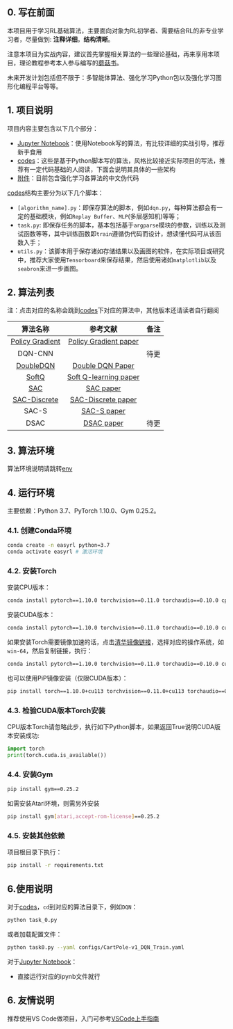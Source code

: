 ## 0. 写在前面

本项目用于学习RL基础算法，主要面向对象为RL初学者、需要结合RL的非专业学习者，尽量做到: **注释详细**，**结构清晰**。

注意本项目为实战内容，建议首先掌握相关算法的一些理论基础，再来享用本项目，理论教程参考本人参与编写的[蘑菇书](https://github.com/datawhalechina/easy-rl)。

未来开发计划包括但不限于：多智能体算法、强化学习Python包以及强化学习图形化编程平台等等。

## 1. 项目说明

项目内容主要包含以下几个部分：
* [Jupyter Notebook](./notebooks/)：使用Notebook写的算法，有比较详细的实战引导，推荐新手食用
* [codes](./codes/)：这些是基于Python脚本写的算法，风格比较接近实际项目的写法，推荐有一定代码基础的人阅读，下面会说明其具体的一些架构
* [附件](./assets/)：目前包含强化学习各算法的中文伪代码


[codes](./assets/)结构主要分为以下几个脚本：
* ```[algorithm_name].py```：即保存算法的脚本，例如```dqn.py```，每种算法都会有一定的基础模块，例如```Replay Buffer```、```MLP```(多层感知机)等等；
* ```task.py```: 即保存任务的脚本，基本包括基于```argparse```模块的参数，训练以及测试函数等等，其中训练函数即```train```遵循伪代码而设计，想读懂代码可从该函数入手；
* ```utils.py```：该脚本用于保存诸如存储结果以及画图的软件，在实际项目或研究中，推荐大家使用```Tensorboard```来保存结果，然后使用诸如```matplotlib```以及```seabron```来进一步画图。
## 2. 算法列表

注：点击对应的名称会跳到[codes](./codes/)下对应的算法中，其他版本还请读者自行翻阅

|                算法名称                 |                           参考文献                           | 备注 |
| :-------------------------------------: | :----------------------------------------------------------: | :--: |
| [Policy Gradient](codes/PolicyGradient) | [Policy Gradient paper](https://proceedings.neurips.cc/paper/1999/file/464d828b85b0bed98e80ade0a5c43b0f-Paper.pdf) |      |
|                 DQN-CNN                 |                                                              | 待更 |
|      [DoubleDQN](codes/DoubleDQN)       |     [Double DQN Paper](https://arxiv.org/abs/1509.06461)     |      |
|          [SoftQ](codes/SoftQ)           |  [Soft Q-learning paper](https://arxiv.org/abs/1702.08165)   |      |
|            [SAC](codes/SAC)             |      [SAC paper](https://arxiv.org/pdf/1812.05905.pdf)       |      |
|        [SAC-Discrete](codes/SAC)        |  [SAC-Discrete paper](https://arxiv.org/pdf/1910.07207.pdf)  |      |
|                  SAC-S                  |       [SAC-S paper](https://arxiv.org/abs/1801.01290)        |      |
|                  DSAC                   | [DSAC paper](https://paperswithcode.com/paper/addressing-value-estimation-errors-in) | 待更 |

## 3. 算法环境

算法环境说明请跳转[env](./codes/envs/README.md)

## 4. 运行环境

主要依赖：Python 3.7、PyTorch 1.10.0、Gym 0.25.2。

### 4.1. 创建Conda环境
```bash
conda create -n easyrl python=3.7
conda activate easyrl # 激活环境
```
### 4.2. 安装Torch

安装CPU版本：
```bash
conda install pytorch==1.10.0 torchvision==0.11.0 torchaudio==0.10.0 cpuonly -c pytorch
```
安装CUDA版本：
```bash
conda install pytorch==1.10.0 torchvision==0.11.0 torchaudio==0.10.0 cudatoolkit=11.3 -c pytorch -c conda-forge
```
如果安装Torch需要镜像加速的话，点击[清华镜像链接](https://mirrors.tuna.tsinghua.edu.cn/anaconda/cloud/pytorch/)，选择对应的操作系统，如```win-64```，然后复制链接，执行：
```bash
conda install pytorch==1.10.0 torchvision==0.11.0 torchaudio==0.10.0 cudatoolkit=11.3 -c https://mirrors.tuna.tsinghua.edu.cn/anaconda/cloud/pytorch/win-64/
```
也可以使用PiP镜像安装（仅限CUDA版本）：
```bash
pip install torch==1.10.0+cu113 torchvision==0.11.0+cu113 torchaudio==0.10.0 --extra-index-url https://download.pytorch.org/whl/cu113
```
### 4.3. 检验CUDA版本Torch安装

CPU版本Torch请忽略此步，执行如下Python脚本，如果返回True说明CUDA版本安装成功:
```python
import torch
print(torch.cuda.is_available())
```
### 4.4. 安装Gym

```bash
pip install gym==0.25.2
```
如需安装Atari环境，则需另外安装

```bash
pip install gym[atari,accept-rom-license]==0.25.2
```

### 4.5. 安装其他依赖

项目根目录下执行：
```bash
pip install -r requirements.txt
```

## 6.使用说明

对于[codes](./codes/)，`cd`到对应的算法目录下，例如`DQN`：

```bash
python task_0.py
```

或者加载配置文件：

```bash
python task0.py --yaml configs/CartPole-v1_DQN_Train.yaml
```

对于[Jupyter Notebook](./notebooks/)：

* 直接运行对应的ipynb文件就行

## 6. 友情说明

推荐使用VS Code做项目，入门可参考[VSCode上手指南](https://blog.csdn.net/JohnJim0/article/details/126366454)